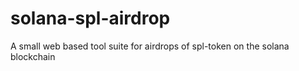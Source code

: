# solana-spl-airdrop
A small web based tool suite for airdrops of spl-token on the solana blockchain 
